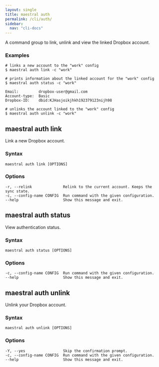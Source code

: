 ```yaml
---
layout: single
title: maestral auth
permalink: /cli/auth/
sidebar:
  nav: "cli-docs"
---
```


A command group to link, unlink and view the linked Dropbox account.

### Examples

```shell
# links a new account to the "work" config
$ maestral auth link -c "work"

# prints information about the linked account for the "work" config
$ maestral auth status -c "work"

Email:         dropbox-user@gmail.com
Account-type:  Basic
Dropbox-ID:    dbid:KJHasjoikjhkh192379123nijh98

# unlinks the account linked to the "work" config
$ maestral auth unlink -c "work"
```

## maestral auth link

Link a new Dropbox account.

### Syntax

```
maestral auth link [OPTIONS]
```

### Options

```
-r, --relink              Relink to the current account. Keeps the sync state.
-c, --config-name CONFIG  Run command with the given configuration.
--help                    Show this message and exit.
```

## maestral auth status

View authentication status.

### Syntax

```
maestral auth status [OPTIONS]
```

### Options

```
-c, --config-name CONFIG  Run command with the given configuration.
--help                    Show this message and exit.
```

## maestral auth unlink

Unlink your Dropbox account.

### Syntax

```
maestral auth unlink [OPTIONS]
```

### Options

```
-Y, --yes                 Skip the confirmation prompt.
-c, --config-name CONFIG  Run command with the given configuration.
--help                    Show this message and exit.
```